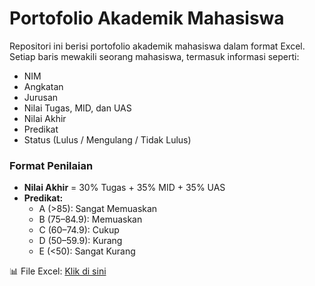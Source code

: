 # Portofolio Akademik Mahasiswa

Repositori ini berisi portofolio akademik mahasiswa dalam format Excel. Setiap baris mewakili seorang mahasiswa, termasuk informasi seperti:

- NIM
- Angkatan
- Jurusan
- Nilai Tugas, MID, dan UAS
- Nilai Akhir
- Predikat
- Status (Lulus / Mengulang / Tidak Lulus)

### Format Penilaian

- **Nilai Akhir** = 30% Tugas + 35% MID + 35% UAS
- **Predikat:**
  - A (>85): Sangat Memuaskan
  - B (75–84.9): Memuaskan
  - C (60–74.9): Cukup
  - D (50–59.9): Kurang
  - E (<50): Sangat Kurang

📊 File Excel: [Klik di sini](./Portofolio_Akademik.xlsx)


